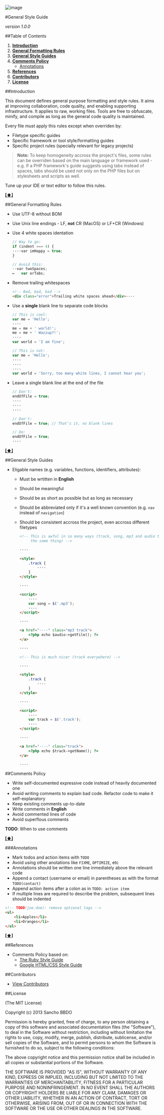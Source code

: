 ![image](https://dl.dropboxusercontent.com/u/2402696/external/logo-sancho.png)

#General Style Guide

*version 1.0.0*

##Table of Contents
1. [**Introduction**](#introduction)
1. [**General Formatting Rules**](#general-formatting-rules)
1. [**General Style Guides**](#general-style-guides)
1. [**Comments Policy**](#comments-policy)
	- [Annotations](#annotations)
1. [**References**](#references)
1. [**Contributors**](#contributors)
1. [**License**](#license)

##Introduction

This document defines general purpose formatting and style rules. It aims at improving collaboration, code quality, and enabling supporting infrastructure. It applies to raw, working files. Tools are free to obfuscate, minify, and compile as long as the general code quality is maintained.

Every file must apply this rules except when overriden by:
- Filetype specific guides
- Specific framework or tool style/formatting guides
- Specific project rules (specially relevant for legacy projects)

> **Note:** To keep homogeneity accross the project's files, some rules can be overriden based on the main language or framework used - e.g. If a PHP framework's guide suggests using tabs instead of spaces, tabs should be used not only on the PHP files but on stylesheets and scripts as well.

Tune up your IDE or text editor to follow this rules.

**[[⬆]](#table-of-contents)**

##General Formatting Rules

- Use UTF-8 without BOM
- Use Unix line endings - LF, **not** CR (MacOS) or LF+CR (Windows)
- Use 4 white spaces identation

  ```javascript
  // Way to go:
  if (indent === 4) {
  ····var imHappy = true;
  }
  ```

  ```javascript
  // Avoid this:
  ··var twoSpaces;
  ↦   var orTabs;
  ```

- Remove trailing whitespaces

  ```html
  <!-- Bad, bad, bad -->
  <div class="error">Trailing white spaces ahead</div>····
  ```

- Use a **single** blank line to separate code blocks

  ```javascript
  // This is cool:
  var me = 'Hello';
  ····
  me = me + ' world!';
  me = me + ' Wazzup?!';
  ····
  var world = 'I am fine';
  ```

  ```javascript
  // This is not:
  var me = 'Hello';
  ····
  ····
  ····
  var world = 'Sorry, too many white lines, I cannot hear you';
  ```

- Leave a single blank line at the end of the file

  ```javascript
  // Don't:
  endOfFile = true;
  ····
  ····
  ····
  ```

  ```javascript
  // Don't:
  endOfFile = true; // That's it, no blank lines
  ```

  ```javascript
  // Do:
  endOfFile = true;
  ····
  ```

**[[⬆]](#table-of-contents)**

##General Style Guides

- Eligable names (e.g. variables, functions, identifiers, attributes):
  - Must be wrtitten in **English**
  - Should be meaningful
  - Should be as short as possible but as long as necessary
  - Should be abbreviated only if it's a well known convention (e.g. ```nav``` instead of ```navigation```)
  - Should be consistent accross the project, even accross different filetypes

    ```html
    <!-- This is awful in so many ways (track, song, mp3 and audio to refer
         the same thing) -->

    ····

    <style>
        .track {
            ····
        }
    </style>

    ····

    <script>
        ····
        var song = $('.mp3');
        ····
    </script>

    ····

    <a href="····" class="mp3 track">
        <?php echo $audio->getFile(); ?>
    </a>

    ····
    ```

    ```html
    <!-- This is much nicer (track everywhere) -->

    ····

    <style>
        .track {
            ····
        }
    </style>

    ····

    <script>
        ····
        var track = $('.track');
        ····
    </script>

    ····

    <a href="····" class="track">
        <?php echo $track->getName(); ?>
    </a>

    ····
    ```
##Comments Policy

- Write self-documented expressive code instead of heavily documented one
- Avoid writing comments to explain bad code. Refactor code to make it self-explanatory
- Keep existing comments up-to-date
- Write comments in **English**
- Avoid commented lines of code
- Avoid superflous comments

**TODO**: When to use comments

**[[⬆]](#table-of-contents)**

###Annotations

- Mark todos and action items with ```TODO```
- Avoid using other anotations like ```FIXME```, ```OPTIMIZE```, etc
- Annotations should be written one line inmediately above the relevant code
- Append a contact (username or email) in parentheses as with the format ```TODO(contact)```
- Append action items after a colon as in ```TODO: action item```
- If multiple lines are required to describe the problem, subsequent lines should be indented

```html
<!-- TODO(joe.doe): remove optional tags -->
<ul>
    <li>Apples</li>
    <li>Oranges</li>
</ul>
```

**[[⬆]](#table-of-contents)**

##References

- Comments Policy based on:
  - [The Ruby Style Guide](https://github.com/bbatsov/ruby-style-guide#comments)
  - [Google HTML/CSS Style Guide](http://google-styleguide.googlecode.com/svn/trunk/htmlcssguide.xml)

##Contributors

  - [View Contributors](../../../graphs/contributors)

##License

(The MIT License)

Copyright (c) 2013 Sancho BBDO

Permission is hereby granted, free of charge, to any person obtaining a copy of this software and associated documentation files (the "Software"), to deal in the Software without restriction, including without limitation the rights to use, copy, modify, merge, publish, distribute, sublicense, and/or sell copies of the Software, and to permit persons to whom the Software is furnished to do so, subject to the following conditions:

The above copyright notice and this permission notice shall be included in all copies or substantial portions of the Software.

THE SOFTWARE IS PROVIDED "AS IS", WITHOUT WARRANTY OF ANY KIND, EXPRESS OR IMPLIED, INCLUDING BUT NOT LIMITED TO THE WARRANTIES OF MERCHANTABILITY, FITNESS FOR A PARTICULAR PURPOSE AND NONINFRINGEMENT. IN NO EVENT SHALL THE AUTHORS OR COPYRIGHT HOLDERS BE LIABLE FOR ANY CLAIM, DAMAGES OR OTHER LIABILITY, WHETHER IN AN ACTION OF CONTRACT, TORT OR OTHERWISE, ARISING FROM, OUT OF OR IN CONNECTION WITH THE SOFTWARE OR THE USE OR OTHER DEALINGS IN THE SOFTWARE.
